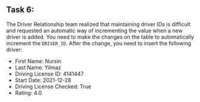 ## Task 6:

The Driver Relationship team realized that maintaining driver IDs is difficult and requested an automatic way of incrementing the value when a new driver is added. You need to make the changes on the table to automatically increment the `DRIVER_ID`. After the change, you need to insert the following driver:

* First Name: Nursin
* Last Name: Yilmaz
* Driving License ID: 4141447 
* Start Date: 2021-12-28
* Driving License Checked: True
* Rating: 4.0
